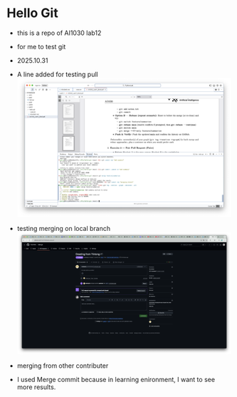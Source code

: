 # Hello Git
* this is a repo of AI1030 lab12
* for me to test git
* 2025.10.31
* A line added for testing pull
![greeting1](greeting1.png)
* testing merging on local branch
![greeting2](greeting2.png)
* merging from other contributer

* I used Merge commit because in learning enironment, I want to see more results. 